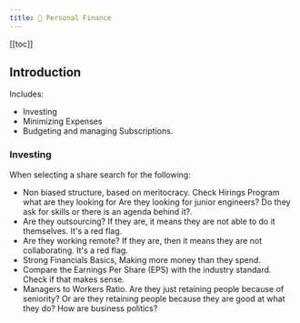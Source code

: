 ```yaml
---
title: 💸 Personal Finance
---
```



[[toc]]

## Introduction

Includes:

- Investing
- Minimizing Expenses
- Budgeting and managing Subscriptions.



### Investing


When selecting a share search for the following:

- Non biased structure, based on meritocracy. Check Hirings Program what are they looking for Are they looking for junior engineers? Do they ask for skills or there is an agenda behind it?.
- Are they outsourcing? If they are, it means they are not able to do it themselves. It's a red flag.
- Are they working remote? If they are, then it means they are not collaborating. It's a red flag.
- Strong Financials Basics, Making more money than they spend.
- Compare the Earnings Per Share (EPS) with the industry standard. Check if that makes sense.
- Managers to Workers Ratio. Are they just retaining people because of seniority? Or are they retaining people because they are good at what they do? How are business politics?













